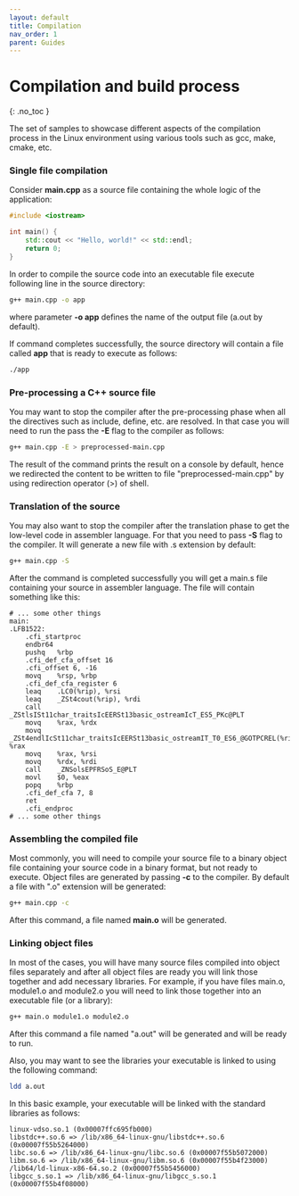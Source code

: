 ```yaml
---
layout: default
title: Compilation
nav_order: 1
parent: Guides
---
```


# Compilation and build process
{: .no_toc }

The set of samples to showcase different aspects of the compilation process in the Linux environment using various tools such as gcc, make, cmake, etc. 

### Single file compilation

Consider **main.cpp** as a source file containing the whole logic of the application:

```cpp
#include <iostream>

int main() {
    std::cout << "Hello, world!" << std::endl;
    return 0;
}
```
In order to compile the source code into an executable file execute following line in the source directory:

```sh
g++ main.cpp -o app
```
where parameter **-o app** defines the name of the output file (a.out by default).

If command completes successfully, the source directory will contain a file called **app** that is ready to execute as follows:

```sh
./app
```

### Pre-processing a C++ source file

You may want to stop the compiler after the pre-processing phase when all the directives such as include, define, etc. are resolved.
In that case you will need to run the pass the **-E** flag to the compiler as follows:

```sh
g++ main.cpp -E > preprocessed-main.cpp
```
The result of the command prints the result on a console by default, hence we redirected the content to be written to file "preprocessed-main.cpp" by using redirection operator (>) of shell.

### Translation of the source

You may also want to stop the compiler after the translation phase to get the low-level code in assembler language. For that you need to pass **-S** flag to the compiler. It will generate a new file with .s extension by default:

```sh
g++ main.cpp -S
```
After the command is completed successfully you will get a main.s file containing your source in assembler language. The file will contain something like this:
```
# ... some other things
main:
.LFB1522:
    .cfi_startproc
    endbr64
    pushq   %rbp
    .cfi_def_cfa_offset 16
    .cfi_offset 6, -16
    movq    %rsp, %rbp
    .cfi_def_cfa_register 6
    leaq    .LC0(%rip), %rsi
    leaq    _ZSt4cout(%rip), %rdi
    call    _ZStlsISt11char_traitsIcEERSt13basic_ostreamIcT_ES5_PKc@PLT
    movq    %rax, %rdx
    movq    _ZSt4endlIcSt11char_traitsIcEERSt13basic_ostreamIT_T0_ES6_@GOTPCREL(%rip), %rax
    movq    %rax, %rsi
    movq    %rdx, %rdi
    call    _ZNSolsEPFRSoS_E@PLT
    movl    $0, %eax
    popq    %rbp
    .cfi_def_cfa 7, 8
    ret
    .cfi_endproc
# ... some other things
```

### Assembling the compiled file

Most commonly, you will need to compile your source file to a binary object file containing your source code in a binary format, but not ready to execute. Object files are generated by passing **-c** to the compiler. By default a file with ".o" extension will be generated:

```sh
g++ main.cpp -c 
```
After this command, a file named **main.o** will be generated.

### Linking object files

In most of the cases, you will have many source files compiled into object files separately and after all object files are ready you will link those together and add necessary libraries. For example, if you have files main.o, module1.o and module2.o you will need to link those together into an executable file (or a library):

```sh
g++ main.o module1.o module2.o
```
After this command a file named "a.out" will be generated and will be ready to run.

Also, you may want to see the libraries your executable is linked to using the following command:
```sh
ldd a.out
```

In this basic example, your executable will be linked with the standard libraries as follows:

```
linux-vdso.so.1 (0x00007ffc695fb000)
libstdc++.so.6 => /lib/x86_64-linux-gnu/libstdc++.so.6 (0x00007f55b5264000)
libc.so.6 => /lib/x86_64-linux-gnu/libc.so.6 (0x00007f55b5072000)
libm.so.6 => /lib/x86_64-linux-gnu/libm.so.6 (0x00007f55b4f23000)
/lib64/ld-linux-x86-64.so.2 (0x00007f55b5456000)
libgcc_s.so.1 => /lib/x86_64-linux-gnu/libgcc_s.so.1 (0x00007f55b4f08000)
```